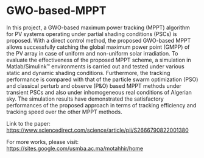 # GWO-based-MPPT
In this project, a GWO-based maximum power tracking (MPPT) algorithm for PV systems operating under partial shading conditions (PSCs) is proposed.
With a direct control method, the proposed GWO-based MPPT allows successfully catching the global maximum power point (GMPP) of the PV array in case
of uniform and non-uniform solar irradiation. To evaluate the effectiveness of the proposed MPPT scheme, a simulation in Matlab/Simulink™ environments
is carried out and tested under various static and dynamic shading conditions. Furthermore, the tracking performance is compared with that of the particle
swarm optimization (PSO) and classical perturb and observe (P&O) based MPPT methods under transient PSCs and also under inhomogeneous real conditions of
Algerian sky. The simulation results have demonstrated the satisfactory performances of the proposed approach in terms of tracking efficiency and tracking
speed over the other MPPT methods.

Link to the paper: https://www.sciencedirect.com/science/article/pii/S2666790822001380

For more works, please visit: https://sites.google.com/usmba.ac.ma/motahhir/home
